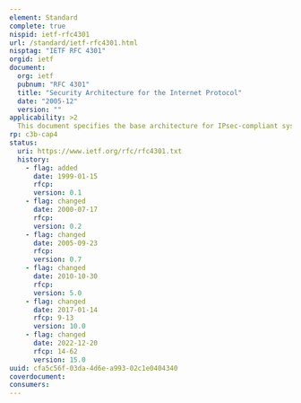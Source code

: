 ```yaml
---
element: Standard
complete: true
nispid: ietf-rfc4301
url: /standard/ietf-rfc4301.html
nisptag: "IETF RFC 4301"
orgid: ietf
document:
  org: ietf
  pubnum: "RFC 4301"
  title: "Security Architecture for the Internet Protocol"
  date: "2005-12"
  version: ""
applicability: >2
  This document specifies the base architecture for IPsec-compliant systems. It describes how to provide a set of security services for traffic at the IP layer, in both the IPv4 [Pos81a] and IPv6 [DH98] environments. This document describes the requirements for systems that implement IPsec, the fundamental elements of such systems, and how the elements fit together and fit into the IP environment. It also describes the security services offered by the IPsec protocols, and how these services can be employed in the IP environment. This document does not address all aspects of the IPsec architecture. Other documents address additional architectural details in specialized environments, e.g., use of IPsec in Network Address Translation (NAT) environments and more comprehensive support for IP multicast.
rp: c3b-cap4
status:
  uri: https://www.ietf.org/rfc/rfc4301.txt
  history: 
    - flag: added
      date: 1999-01-15
      rfcp: 
      version: 0.1
    - flag: changed
      date: 2000-07-17
      rfcp: 
      version: 0.2
    - flag: changed
      date: 2005-09-23
      rfcp: 
      version: 0.7
    - flag: changed
      date: 2010-10-30
      rfcp: 
      version: 5.0
    - flag: changed
      date: 2017-01-14
      rfcp: 9-13
      version: 10.0
    - flag: changed
      date: 2022-12-20
      rfcp: 14-62
      version: 15.0
uuid: cfa5c56f-03da-4d6e-a993-02c1e0404340
coverdocument:
consumers:
---
```

